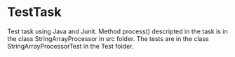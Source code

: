 # TestTask
Test task using Java and Junit.
Method process() descripted in the task is in the class StringArrayProcessor in src folder.
The tests are in the class StringArrayProcessorTest in the Test folder.
